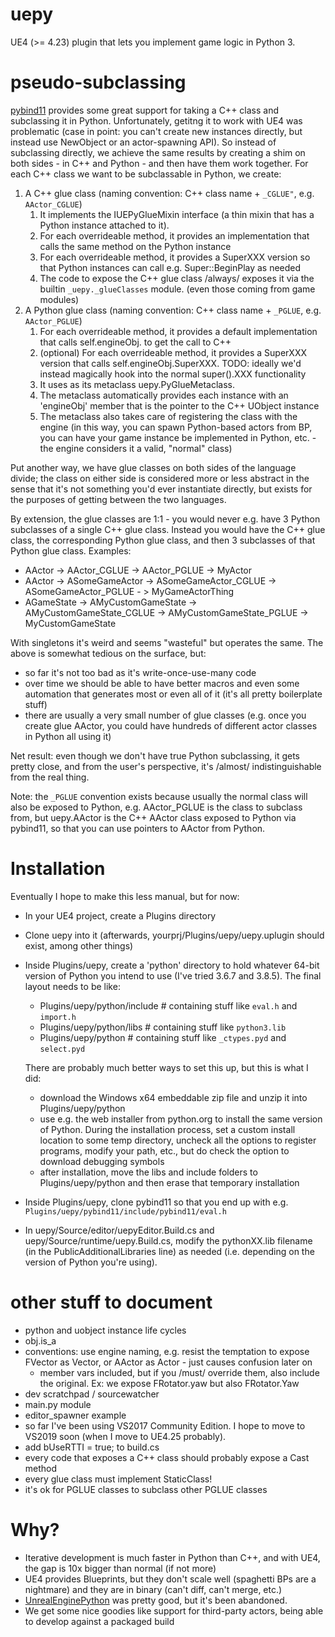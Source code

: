 # uepy

UE4 (>= 4.23) plugin that lets you implement game logic in Python 3.

# pseudo-subclassing
[pybind11](https://github.com/pybind/pybind11) provides some great support for taking a C++ class and subclassing it in Python. Unfortunately,
getitng it to work with UE4 was problematic (case in point: you can't create new instances directly, but instead use NewObject or an
actor-spawning API). So instead of subclassing directly, we achieve the same results by creating a shim on both sides - in C++ and Python -
and then have them work together. For each C++ class we want to be subclassable in Python, we create:

1. A C++ glue class (naming convention: C++ class name + `_CGLUE"`, e.g. `AActor_CGLUE`)
    1. It implements the IUEPyGlueMixin interface (a thin mixin that has a Python instance attached to it).
    1. For each overrideable method, it provides an implementation that calls the same method on the Python instance
    1. For each overrideable method, it provides a SuperXXX version so that Python instances can call e.g. Super::BeginPlay as needed
    1. The code to expose the C++ glue class /always/ exposes it via the builtin `_uepy._glueClasses` module. (even those coming from game modules)
1. A Python glue class (naming convention: C++ class name + `_PGLUE`, e.g. `AActor_PGLUE`)
    1. For each overrideable method, it provides a default implementation that calls self.engineObj.<that method> to get the call to C++
    1. (optional) For each overrideable method, it provides a SuperXXX version that calls self.engineObj.SuperXXX. TODO: ideally we'd instead magically hook into the normal super().XXX functionality
    1. It uses as its metaclass uepy.PyGlueMetaclass.
    1. The metaclass automatically provides each instance with an 'engineObj' member that is the pointer to the C++ UObject instance
    1. The metaclass also takes care of registering the class with the engine (in this way, you can spawn Python-based actors from BP, you can have your game instance be implemented in Python, etc. - the engine considers it a valid, "normal" class)

Put another way, we have glue classes on both sides of the language divide; the class on either side is considered more or less abstract
in the sense that it's not something you'd ever instantiate directly, but exists for the purposes of getting between the two languages.

By extension, the glue classes are 1:1 - you would never e.g. have 3 Python subclasses of a single C++ glue class. Instead you would have
the C++ glue class, the corresponding Python glue class, and then 3 subclasses of that Python glue class. Examples:

- AActor -> AActor_CGLUE -> AActor_PGLUE -> MyActor
- AActor -> ASomeGameActor -> ASomeGameActor_CGLUE -> ASomeGameActor_PGLUE - > MyGameActorThing
- AGameState -> AMyCustomGameState -> AMyCustomGameState_CGLUE -> AMyCustomGameState_PGLUE -> MyCustomGameState

With singletons it's weird and seems "wasteful" but operates the same. The above is somewhat tedious on the surface, but:

- so far it's not too bad as it's write-once-use-many code
- over time we should be able to have better macros and even some automation that generates most or even all of it (it's all pretty boilerplate stuff)
- there are usually a very small number of glue classes (e.g. once you create glue AActor, you could have hundreds of different actor classes in Python all using it)

Net result: even though we don't have true Python subclassing, it gets pretty close, and from the user's perspective, it's /almost/ indistinguishable from the real thing.

Note: the `_PGLUE` convention exists because usually the normal class will also be exposed to Python, e.g. AActor_PGLUE is the class to subclass from,
but uepy.AActor is the C++ AActor class exposed to Python via pybind11, so that you can use pointers to AActor from Python.

# Installation

Eventually I hope to make this less manual, but for now:

- In your UE4 project, create a Plugins directory
- Clone uepy into it (afterwards, yourprj/Plugins/uepy/uepy.uplugin should exist, among other things)
- Inside Plugins/uepy, create a 'python' directory to hold whatever 64-bit version of Python you intend to use (I've tried 3.6.7 and 3.8.5). The final layout needs to be like:
    - Plugins/uepy/python/include # containing stuff like `eval.h` and `import.h`
    - Plugins/uepy/python/libs # containing stuff like `python3.lib`
    - Plugins/uepy/python # containing stuff like `_ctypes.pyd` and `select.pyd`

    There are probably much better ways to set this up, but this is what I did:
    - download the Windows x64 embeddable zip file and unzip it into Plugins/uepy/python
    - use e.g. the web installer from python.org to install the same version of Python. During the installation process, set a custom install location to some temp directory, uncheck all the options to register programs, modify your path, etc., but do check the option to download debugging symbols
    - after installation, move the libs and include folders to Plugins/uepy/python and then erase that temporary installation
- Inside Plugins/uepy, clone pybind11 so that you end up with e.g. `Plugins/uepy/pybind11/include/pybind11/eval.h`
- In uepy/Source/editor/uepyEditor.Build.cs and uepy/Source/runtime/uepy.Build.cs, modify the pythonXX.lib filename (in the PublicAdditionalLibraries line) as needed (i.e. depending on the version of Python you're using).

# other stuff to document

- python and uobject instance life cycles
- obj.is_a
- conventions: use engine naming, e.g. resist the temptation to expose FVector as Vector, or AActor as Actor - just causes confusion later on
    - member vars included, but if you /must/ override them, also include the original. Ex: we expose FRotator.yaw but also FRotator.Yaw
- dev scratchpad / sourcewatcher
- main.py module
- editor_spawner example
- so far I've been using VS2017 Community Edition. I hope to move to VS2019 soon (when I move to UE4.25 probably).
- add bUseRTTI = true; to build.cs
- every code that exposes a C++ class should probably expose a Cast method
- every glue class must implement StaticClass!
- it's ok for PGLUE classes to subclass other PGLUE classes

# Why?

- Iterative development is much faster in Python than C++, and with UE4, the gap is 10x bigger than normal (if not more)
- UE4 provides Blueprints, but they don't scale well (spaghetti BPs are a nightmare) and they are in binary (can't diff, can't merge, etc.)
- [UnrealEnginePython](https://github.com/20tab/UnrealEnginePython) was pretty good, but it's been abandoned.
- We get some nice goodies like support for third-party actors, being able to develop against a packaged build

